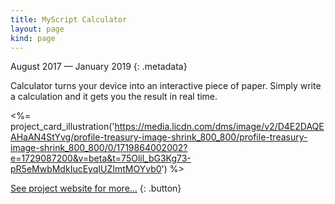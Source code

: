 ```yaml
---
title: MyScript Calculator
layout: page
kind: page
---
```



August 2017 — January 2019
{: .metadata}

Calculator turns your device into an interactive piece of paper. Simply write a calculation and it gets you the result in real time.

<%= project_card_illustration('https://media.licdn.com/dms/image/v2/D4E2DAQEAHaAN4StYvg/profile-treasury-image-shrink_800_800/profile-treasury-image-shrink_800_800/0/1719864002002?e=1729087200&v=beta&t=75Olil_bG3Kg73-pR5eMwbMdkIucEyqIUZImtMOYvb0') %>

[See project website for more…](https://www.myscript.com/calculator)
{: .button}
